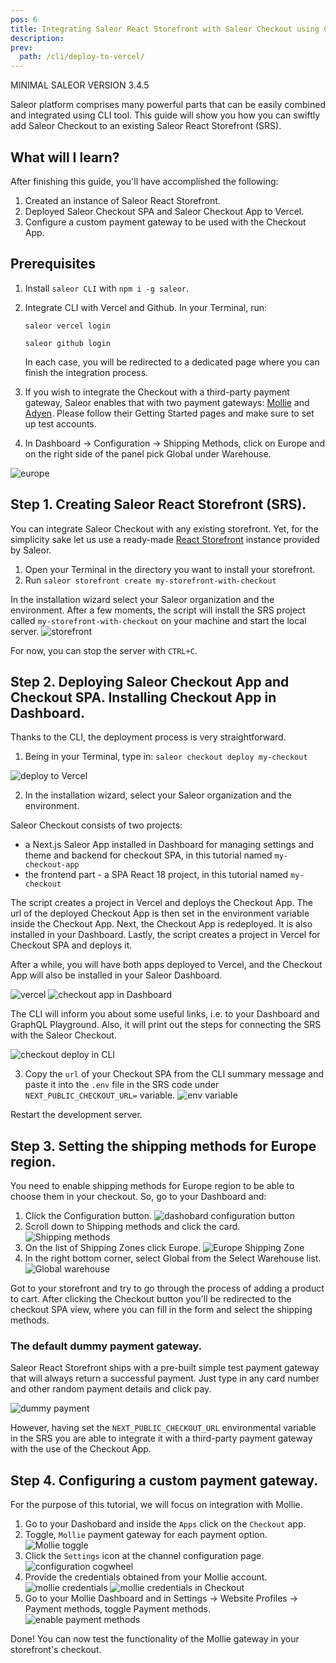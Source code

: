 ```yaml
---
pos: 6
title: Integrating Saleor React Storefront with Saleor Checkout using CLI
description:
prev:
  path: /cli/deploy-to-vercel/
---
```


MINIMAL SALEOR VERSION
3.4.5

Saleor platform comprises many powerful parts that can be easily combined and integrated using CLI tool. This guide will show you how you can swiftly add Saleor Checkout to an existing Saleor React Storefront (SRS).

## What will I learn?

After finishing this guide, you'll have accomplished the following:

1. Created an instance of Saleor React Storefront.
2. Deployed Saleor Checkout SPA and Saleor Checkout App to Vercel.
3. Configure a custom payment gateway to be used with the Checkout App.

## Prerequisites

1. Install `saleor CLI` with `npm i -g saleor`.
2. Integrate CLI with Vercel and Github. In your Terminal, run:

   ```
   saleor vercel login
   ```

   ```
   saleor github login
   ```

   In each case, you will be redirected to a dedicated page where you can finish the integration process.

3. If you wish to integrate the Checkout with a third-party payment gateway, Saleor enables that with two payment gateways: [Mollie](https://www.mollie.com/) and [Adyen](https://www.adyen.com/). Please follow their Getting Started pages and make sure to set up test accounts.

4. In Dashboard -> Configuration -> Shipping Methods, click on Europe and on the right side of the panel pick Global under Warehouse.

![europe](/images/europe.png)

## Step 1. Creating Saleor React Storefront (SRS).

You can integrate Saleor Checkout with any existing storefront. Yet, for the simplicity sake let us use a ready-made [React Storefront](https://github.com/saleor/react-storefront) instance provided by Saleor.

1. Open your Terminal in the directory you want to install your storefront.
2. Run `saleor storefront create my-storefront-with-checkout`

In the installation wizard select your Saleor organization and the environment. After a few moments, the script will install the SRS project called `my-storefront-with-checkout` on your machine and start the local server.
![storefront](/images/storefront-installed.png)

For now, you can stop the server with `CTRL+C`.

## Step 2. Deploying Saleor Checkout App and Checkout SPA. Installing Checkout App in Dashboard.

Thanks to the CLI, the deployment process is very straightforward.

1. Being in your Terminal, type in:
   `saleor checkout deploy my-checkout`

![deploy to Vercel](/images/deploy.png)

2. In the installation wizard, select your Saleor organization and the environment.

Saleor Checkout consists of two projects:

- a Next.js Saleor App installed in Dashboard for managing settings and theme and backend for checkout SPA, in this tutorial named `my-checkout-app`
- the frontend part - a SPA React 18 project, in this tutorial named `my-checkout`

The script creates a project in Vercel and deploys the Checkout App. The url of the deployed Checkout App is then set in the environment variable inside the Checkout App. Next, the Checkout App is redeployed. It is also installed in your Dashboard. Lastly, the script creates a project in Vercel for Checkout SPA and deploys it.

After a while, you will have both apps deployed to Vercel, and the Checkout App will also be installed in your Saleor Dashboard.

![vercel](/images/vercel.png)
![checkout app in Dashboard](/images/checkout-dashboard.png)

The CLI will inform you about some useful links, i.e. to your Dashboard and GraphQL Playground. Also, it will print out the steps for connecting the SRS with the Saleor Checkout.

![checkout deploy in CLI](/images/cli-deploy.png)

3. Copy the `url` of your Checkout SPA from the CLI summary message and paste it into the `.env` file in the SRS code under `NEXT_PUBLIC_CHECKOUT_URL=` variable.
   ![env variable](/images/env-variable.png)

Restart the development server.

## Step 3. Setting the shipping methods for Europe region.

You need to enable shipping methods for Europe region to be able to choose them in your checkout. So, go to your Dashboard and:

1. Click the Configuration button.
   ![dashobard configuration button](/images/warehouse-1.png)
2. Scroll down to Shipping methods and click the card.
   ![Shipping methods](/images/warehouse-2.png)
3. On the list of Shipping Zones click Europe.
   ![Europe Shipping Zone](/images/warehouse-3.png)
4. In the right bottom corner, select Global from the Select Warehouse list.
   ![Global warehouse](/images/warehouse-4.png)

Got to your storefront and try to go through the process of adding a product to cart. After clicking the Checkout button you'll be redirected to the checkout SPA view, where you can fill in the form and select the shipping methods.

### The default dummy payment gateway.

Saleor React Storefront ships with a pre-built simple test payment gateway that will always return a successful payment.
Just type in any card number and other random payment details and click pay.

![dummy payment](/images/dummy-payment.png)

However, having set the `NEXT_PUBLIC_CHECKOUT_URL` environmental variable in the SRS you are able to integrate it with a third-party payment gateway with the use of the Checkout App.

## Step 4. Configuring a custom payment gateway.

For the purpose of this tutorial, we will focus on integration with Mollie.

1. Go to your Dashobard and inside the `Apps` click on the `Checkout` app.
2. Toggle, `Mollie` payment gateway for each payment option.
   ![Mollie toggle](/images/mollie-1.png)
3. Click the `Settings` icon at the channel configuration page.
   ![configuration cogwheel](/images/mollie-2.png)
4. Provide the credentials obtained from your Mollie account.
   ![mollie credentials](/images/mollie-3.png)
   ![mollie credentials in Checkout](/images/mollie-saleor-keys.png)
5. Go to your Mollie Dashboard and in Settings -> Website Profiles -> Payment methods, toggle Payment methods.
   ![enable payment methods](/images/mollie-4.png)

Done! You can now test the functionality of the Mollie gateway in your storefront's checkout.
